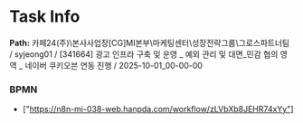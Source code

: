 # Task Info

**Path:** 카페24(주)\본사사업장\[CG]MI본부\마케팅센터\성장전략그룹\그로스파트너팀 / syjeong01 / [341664] 광고 인프라 구축 및 운영 _ 예외 관리 및 대면_민감 협의 영역 _ 네이버 쿠키오븐 연동 진행 / 2025-10-01_00-00-00

### BPMN
- ["https://n8n-mi-038-web.hanpda.com/workflow/zLVbXb8JEHR74xYy"]


